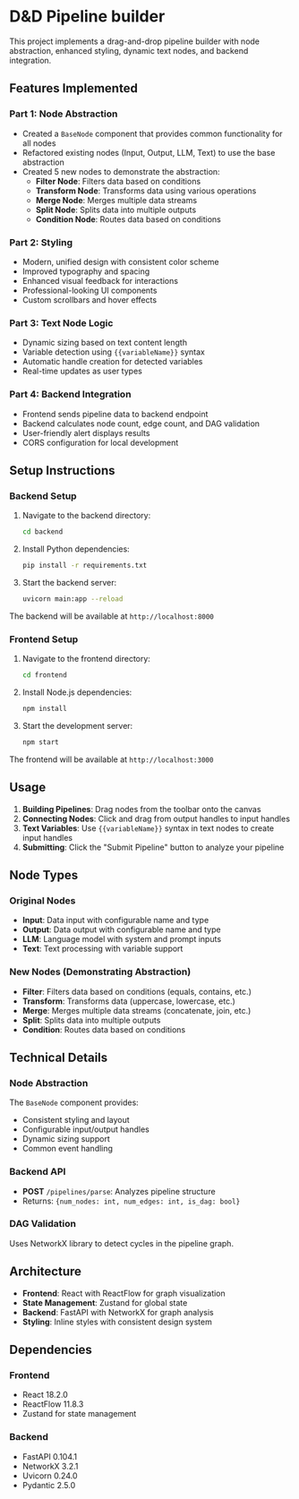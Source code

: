 # D&D Pipeline builder
This project implements a drag-and-drop pipeline builder with node abstraction, enhanced styling, dynamic text nodes, and backend integration.

## Features Implemented

### Part 1: Node Abstraction 
- Created a `BaseNode` component that provides common functionality for all nodes
- Refactored existing nodes (Input, Output, LLM, Text) to use the base abstraction
- Created 5 new nodes to demonstrate the abstraction:
  - **Filter Node**: Filters data based on conditions
  - **Transform Node**: Transforms data using various operations
  - **Merge Node**: Merges multiple data streams
  - **Split Node**: Splits data into multiple outputs
  - **Condition Node**: Routes data based on conditions

### Part 2: Styling 
- Modern, unified design with consistent color scheme
- Improved typography and spacing
- Enhanced visual feedback for interactions
- Professional-looking UI components
- Custom scrollbars and hover effects

### Part 3: Text Node Logic 
- Dynamic sizing based on text content length
- Variable detection using `{{variableName}}` syntax
- Automatic handle creation for detected variables
- Real-time updates as user types

### Part 4: Backend Integration 
- Frontend sends pipeline data to backend endpoint
- Backend calculates node count, edge count, and DAG validation
- User-friendly alert displays results
- CORS configuration for local development

## Setup Instructions

### Backend Setup
1. Navigate to the backend directory:
   ```bash
   cd backend
   ```

2. Install Python dependencies:
   ```bash
   pip install -r requirements.txt
   ```

3. Start the backend server:
   ```bash
   uvicorn main:app --reload
   ```

The backend will be available at `http://localhost:8000`

### Frontend Setup
1. Navigate to the frontend directory:
   ```bash
   cd frontend
   ```

2. Install Node.js dependencies:
   ```bash
   npm install
   ```

3. Start the development server:
   ```bash
   npm start
   ```

The frontend will be available at `http://localhost:3000`

## Usage

1. **Building Pipelines**: Drag nodes from the toolbar onto the canvas
2. **Connecting Nodes**: Click and drag from output handles to input handles
3. **Text Variables**: Use `{{variableName}}` syntax in text nodes to create input handles
4. **Submitting**: Click the "Submit Pipeline" button to analyze your pipeline

## Node Types

### Original Nodes
- **Input**: Data input with configurable name and type
- **Output**: Data output with configurable name and type
- **LLM**: Language model with system and prompt inputs
- **Text**: Text processing with variable support

### New Nodes (Demonstrating Abstraction)
- **Filter**: Filters data based on conditions (equals, contains, etc.)
- **Transform**: Transforms data (uppercase, lowercase, etc.)
- **Merge**: Merges multiple data streams (concatenate, join, etc.)
- **Split**: Splits data into multiple outputs
- **Condition**: Routes data based on conditions

## Technical Details

### Node Abstraction
The `BaseNode` component provides:
- Consistent styling and layout
- Configurable input/output handles
- Dynamic sizing support
- Common event handling

### Backend API
- **POST** `/pipelines/parse`: Analyzes pipeline structure
- Returns: `{num_nodes: int, num_edges: int, is_dag: bool}`

### DAG Validation
Uses NetworkX library to detect cycles in the pipeline graph.

## Architecture

- **Frontend**: React with ReactFlow for graph visualization
- **State Management**: Zustand for global state
- **Backend**: FastAPI with NetworkX for graph analysis
- **Styling**: Inline styles with consistent design system

## Dependencies

### Frontend
- React 18.2.0
- ReactFlow 11.8.3
- Zustand for state management

### Backend
- FastAPI 0.104.1
- NetworkX 3.2.1
- Uvicorn 0.24.0
- Pydantic 2.5.0
